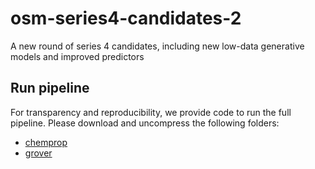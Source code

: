 # osm-series4-candidates-2
A new round of series 4 candidates, including new low-data generative models and improved predictors


## Run pipeline

For transparency and reproducibility, we provide code to run the full pipeline. Please download and uncompress the following folders:

* [chemprop]()
* [grover]()
